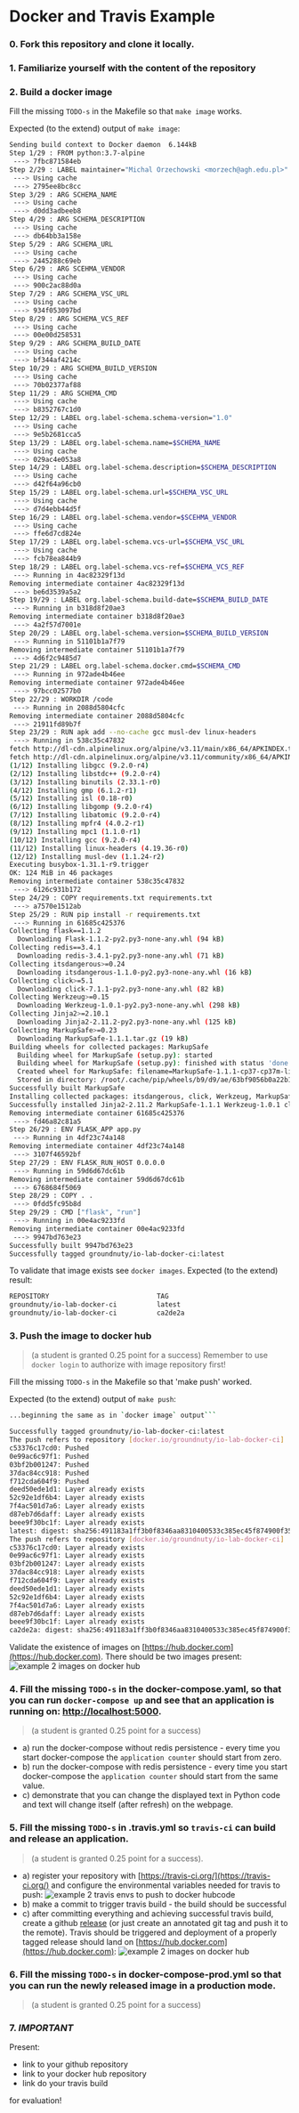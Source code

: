 # Docker and Travis Example

### 0. Fork this repository and clone it locally.

### 1. Familiarize yourself with the content of the repository

### 2. Build a docker image

Fill the missing `TODO-s` in the Makefile so that `make image` works.

Expected (to the extend) output of `make image`:

```bash
Sending build context to Docker daemon  6.144kB
Step 1/29 : FROM python:3.7-alpine
 ---> 7fbc871584eb
Step 2/29 : LABEL maintainer="Michal Orzechowski <morzech@agh.edu.pl>"
 ---> Using cache
 ---> 2795ee8bc8cc
Step 3/29 : ARG SCHEMA_NAME
 ---> Using cache
 ---> d0dd3adbeeb8
Step 4/29 : ARG SCHEMA_DESCRIPTION
 ---> Using cache
 ---> db64bb3a158e
Step 5/29 : ARG SCHEMA_URL
 ---> Using cache
 ---> 2445288c69eb
Step 6/29 : ARG SCEHMA_VENDOR
 ---> Using cache
 ---> 900c2ac88d0a
Step 7/29 : ARG SCHEMA_VSC_URL
 ---> Using cache
 ---> 934f053097bd
Step 8/29 : ARG SCHEMA_VCS_REF
 ---> Using cache
 ---> 00e00d258531
Step 9/29 : ARG SCHEMA_BUILD_DATE
 ---> Using cache
 ---> bf344af4214c
Step 10/29 : ARG SCHEMA_BUILD_VERSION
 ---> Using cache
 ---> 70b02377af88
Step 11/29 : ARG SCHEMA_CMD
 ---> Using cache
 ---> b8352767c1d0
Step 12/29 : LABEL org.label-schema.schema-version="1.0"
 ---> Using cache
 ---> 9e5b2681cca5
Step 13/29 : LABEL org.label-schema.name=$SCHEMA_NAME
 ---> Using cache
 ---> 029ac4e053a8
Step 14/29 : LABEL org.label-schema.description=$SCHEMA_DESCRIPTION
 ---> Using cache
 ---> d42f64a96cb0
Step 15/29 : LABEL org.label-schema.url=$SCHEMA_VSC_URL
 ---> Using cache
 ---> d7d4ebb44d5f
Step 16/29 : LABEL org.label-schema.vendor=$SCEHMA_VENDOR
 ---> Using cache
 ---> ffe6d7cd824e
Step 17/29 : LABEL org.label-schema.vcs-url=$SCHEMA_VSC_URL
 ---> Using cache
 ---> fcb78ea844b9
Step 18/29 : LABEL org.label-schema.vcs-ref=$SCHEMA_VCS_REF
 ---> Running in 4ac82329f13d
Removing intermediate container 4ac82329f13d
 ---> be6d3539a5a2
Step 19/29 : LABEL org.label-schema.build-date=$SCHEMA_BUILD_DATE
 ---> Running in b318d8f20ae3
Removing intermediate container b318d8f20ae3
 ---> 4a2f57d7001e
Step 20/29 : LABEL org.label-schema.version=$SCHEMA_BUILD_VERSION
 ---> Running in 51101b1a7f79
Removing intermediate container 51101b1a7f79
 ---> 4d6f2c9485d7
Step 21/29 : LABEL org.label-schema.docker.cmd=$SCHEMA_CMD
 ---> Running in 972ade4b46ee
Removing intermediate container 972ade4b46ee
 ---> 97bcc02577b0
Step 22/29 : WORKDIR /code
 ---> Running in 2088d5804cfc
Removing intermediate container 2088d5804cfc
 ---> 21911fd89b7f
Step 23/29 : RUN apk add --no-cache gcc musl-dev linux-headers
 ---> Running in 538c35c47832
fetch http://dl-cdn.alpinelinux.org/alpine/v3.11/main/x86_64/APKINDEX.tar.gz
fetch http://dl-cdn.alpinelinux.org/alpine/v3.11/community/x86_64/APKINDEX.tar.gz
(1/12) Installing libgcc (9.2.0-r4)
(2/12) Installing libstdc++ (9.2.0-r4)
(3/12) Installing binutils (2.33.1-r0)
(4/12) Installing gmp (6.1.2-r1)
(5/12) Installing isl (0.18-r0)
(6/12) Installing libgomp (9.2.0-r4)
(7/12) Installing libatomic (9.2.0-r4)
(8/12) Installing mpfr4 (4.0.2-r1)
(9/12) Installing mpc1 (1.1.0-r1)
(10/12) Installing gcc (9.2.0-r4)
(11/12) Installing linux-headers (4.19.36-r0)
(12/12) Installing musl-dev (1.1.24-r2)
Executing busybox-1.31.1-r9.trigger
OK: 124 MiB in 46 packages
Removing intermediate container 538c35c47832
 ---> 6126c931b172
Step 24/29 : COPY requirements.txt requirements.txt
 ---> a7570e1512ab
Step 25/29 : RUN pip install -r requirements.txt
 ---> Running in 61685c425376
Collecting flask==1.1.2
  Downloading Flask-1.1.2-py2.py3-none-any.whl (94 kB)
Collecting redis==3.4.1
  Downloading redis-3.4.1-py2.py3-none-any.whl (71 kB)
Collecting itsdangerous>=0.24
  Downloading itsdangerous-1.1.0-py2.py3-none-any.whl (16 kB)
Collecting click>=5.1
  Downloading click-7.1.1-py2.py3-none-any.whl (82 kB)
Collecting Werkzeug>=0.15
  Downloading Werkzeug-1.0.1-py2.py3-none-any.whl (298 kB)
Collecting Jinja2>=2.10.1
  Downloading Jinja2-2.11.2-py2.py3-none-any.whl (125 kB)
Collecting MarkupSafe>=0.23
  Downloading MarkupSafe-1.1.1.tar.gz (19 kB)
Building wheels for collected packages: MarkupSafe
  Building wheel for MarkupSafe (setup.py): started
  Building wheel for MarkupSafe (setup.py): finished with status 'done'
  Created wheel for MarkupSafe: filename=MarkupSafe-1.1.1-cp37-cp37m-linux_x86_64.whl size=32619 sha256=95906059256f23c308c9d3d7a50f40192f618fe0efd478d3265000f9fffdb4ad
  Stored in directory: /root/.cache/pip/wheels/b9/d9/ae/63bf9056b0a22b13ade9f6b9e08187c1bb71c47ef21a8c9924
Successfully built MarkupSafe
Installing collected packages: itsdangerous, click, Werkzeug, MarkupSafe, Jinja2, flask, redis
Successfully installed Jinja2-2.11.2 MarkupSafe-1.1.1 Werkzeug-1.0.1 click-7.1.1 flask-1.1.2 itsdangerous-1.1.0 redis-3.4.1
Removing intermediate container 61685c425376
 ---> fd46a82c81a5
Step 26/29 : ENV FLASK_APP app.py
 ---> Running in 4df23c74a148
Removing intermediate container 4df23c74a148
 ---> 3107f46592bf
Step 27/29 : ENV FLASK_RUN_HOST 0.0.0.0
 ---> Running in 59d6d67dc61b
Removing intermediate container 59d6d67dc61b
 ---> 6768684f5069
Step 28/29 : COPY . .
 ---> 0fdd5fc95b8d
Step 29/29 : CMD ["flask", "run"]
 ---> Running in 00e4ac9233fd
Removing intermediate container 00e4ac9233fd
 ---> 9947bd763e23
Successfully built 9947bd763e23
Successfully tagged groundnuty/io-lab-docker-ci:latest
```

To validate that image exists see `docker images`. Expected (to the extend) result:

```bash
REPOSITORY                           TAG                                                        IMAGE ID            CREATED             SIZE
groundnuty/io-lab-docker-ci          latest                                                     9947bd763e23        3 minutes ago       220MB
groundnuty/io-lab-docker-ci          ca2de2a                                                    b8523c85d262        6 hours ago         220MB
```

### 3. Push the image to docker hub

> (a student is granted 0.25 point for a success)
> Remember to use `docker login` to authorize with image repository first!

Fill the missing `TODO-s` in the Makefile so that 'make push' worked.

Expected (to the extend) output of `make push`:

```bash
...beginning the same as in `docker image` output```

Successfully tagged groundnuty/io-lab-docker-ci:latest
The push refers to repository [docker.io/groundnuty/io-lab-docker-ci]
c53376c17cd0: Pushed 
0e99ac6c97f1: Pushed 
03bf2b001247: Pushed 
37dac84cc918: Pushed 
f712cda604f9: Pushed 
deed50ede1d1: Layer already exists 
52c92e1df6b4: Layer already exists 
7f4ac501d7a6: Layer already exists 
d87eb7d6daff: Layer already exists 
beee9f30bc1f: Layer already exists 
latest: digest: sha256:491183a1ff3b0f8346aa8310400533c385ec45f874900f3541a3a7a1965e92f3 size: 2413
The push refers to repository [docker.io/groundnuty/io-lab-docker-ci]
c53376c17cd0: Layer already exists 
0e99ac6c97f1: Layer already exists 
03bf2b001247: Layer already exists 
37dac84cc918: Layer already exists 
f712cda604f9: Layer already exists 
deed50ede1d1: Layer already exists 
52c92e1df6b4: Layer already exists 
7f4ac501d7a6: Layer already exists 
d87eb7d6daff: Layer already exists 
beee9f30bc1f: Layer already exists 
ca2de2a: digest: sha256:491183a1ff3b0f8346aa8310400533c385ec45f874900f3541a3a7a1965e92f3 size: 2413
```

Validate the existence of images on [https://hub.docker.com](https://hub.docker.com). There should be two images present:
![example 2 images on docker hub](.readme-images/docker-hub.png)

### 4. Fill the missing `TODO-s` in the docker-compose.yaml, so that you can run `docker-compose up` and see that an application is running on: [http://localhost:5000](http://localhost:5000).

> (a student is granted 0.25 point for a success)

- a) run the docker-compose without redis persistence - every time you start docker-compose the `application counter` should start from zero.
- b) run the docker-compose with redis persistence - every time you start docker-compose the `application counter` should start from the same value.
- c) demonstrate that you can change the displayed text in Python code and text will change itself (after refresh) on the webpage.

### 5. Fill the missing `TODO-s` in .travis.yml so `travis-ci` can build and release an application.

> (a student is granted 0.25 point for a success).

- a) register your repository with [https://travis-ci.org/](https://travis-ci.org/) and configure the environmental variables needed for travis to push:
![example 2 travis envs to push to docker hub](.readme-images/travis.png)code 
- b) make a commit to trigger travis build - the build should be successful
- c) after committing everything and achieving successful travis build, create a github [release](https://help.github.com/en/github/administering-a-repository/managing-releases-in-a-repository) (or just create an annotated git tag and push it to the remote). Travis should be triggered and deployment of a properly tagged release should land on [https://hub.docker.com](https://hub.docker.com):
![example 2 images on docker hub](.readme-images/docker-hub-final.png)

### 6. Fill the missing `TODO-s` in docker-compose-prod.yml so that you can run the newly released image in a production mode.

> (a student is granted 0.25 point for a success)


### 7.  ***IMPORTANT*** 
Present:

- link to your github repository
- link to your docker hub repository
- link do your travis build

for evaluation!